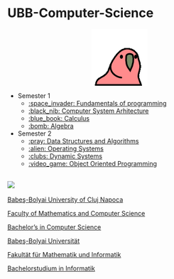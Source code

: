 # UBB-Computer-Science


<img 
    style = "display: block;
    margin-left: auto;
    margin-right: auto;"
    src="https://github.com/LucaTheSorcerer/UBB-Computer-Science/blob/main/hydranoid-bird-dance.gif"/>

<ul>
    <a href="https://github.com/LucaTheSorcerer/UBB-Computer-Science/blob/main/hydranoid-bird-dance.gif"></a>
    <li> Semester 1
        <ul>
            <li>
                <a href="https://github.com/LucaTheSorcerer/PythonUniProjects" Fundamentals of programming> :space_invader: Fundamentals of programming
                </a>
            </li>
            <li>
                <a href="https://github.com/LucaTheSorcerer/Computer-System-Arhitecture"> :black_nib: Computer System Arhitecture
                 </a>
            </li>
            <li>
                <a href=https://github.com/LucaTheSorcerer/Analiza>
                :blue_book: Calculus
                </a>
            </li>
            <li>
                <a href="https://github.com/LucaTheSorcerer/Algebra">
                :bomb: Algebra
                </a>
            </li>
        </ul>
    </li>
    <li> Semester 2
        <ul>
            <li>
                <a href="https://github.com/LucaTheSorcerer/Data-Structures-and-Algorithms" Data Structures and Algorithms> :pray: Data Structures and Algorithms
                </a>
            </li>
            <li>
                <a href="https://github.com/LucaTheSorcerer/Operating-Systems" Operating Systems> :alien: Operating Systems
                 </a>
            </li>
            <li>
                <a href="https://github.com/LucaTheSorcerer/Dynamic-Systems" Dynamic Systems>
                :clubs: Dynamic Systems
                </a>
            </li>
            <li>
                <a href="https://github.com/LucaTheSorcerer/Object-Oriented-Programming" Object Oriented Programming>
                :video_game: Object Oriented Programming
                </a>
            </li>
        </ul>
    </li>


</ul>





<br>
<img src = "http://www.chem.ubbcluj.ro/romana/conferinte/MEEMB/archive/pictures/ubb.gif" />
<a href = "http://www.cs.ubbcluj.ro">
<p> Babeş-Bolyai University of Cluj Napoca </p>
<p> Faculty of Mathematics and Computer Science </p>
<p> Bachelor’s in Computer Science </p>

<p> Babeş-Bolyai Universität </p>
<p> Fakultät für Mathematik und Informatik </p>
<p> Bachelorstudium in Informatik </p>

</a>
<br>